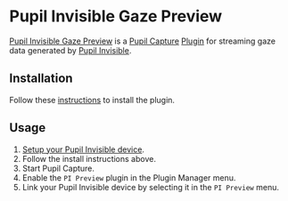 # Pupil Invisible Gaze Preview

[Pupil Invisible Gaze Preview][this-repo] is a [Pupil Capture][pupil-capture-docs] [Plugin][pupil-plugin-docs] for streaming gaze data generated by [Pupil Invisible][pupil-invisible].

## Installation

Follow these [instructions][pupil-plugin-docs] to install the plugin.

## Usage

1. [Setup your Pupil Invisible device][pupil-invisible-docs].
1. Follow the install instructions above.
1. Start Pupil Capture.
1. Enable the `PI Preview` plugin in the Plugin Manager menu.
1. Link your Pupil Invisible device by selecting it in the `PI Preview` menu.

[this-repo]: https://github.com/pupil-labs/pi_preview
[pupil-capture-docs]: https://docs.pupil-labs.com/core/software/pupil-capture/
[pupil-plugin-docs]: https://docs.pupil-labs.com/developer/core/plugin-api/#adding-a-plugin
[pupil-invisible-docs]: https://docs.pupil-labs.com/invisible/
[pupil-invisible]: https://pupil-labs.com/products/invisible/
